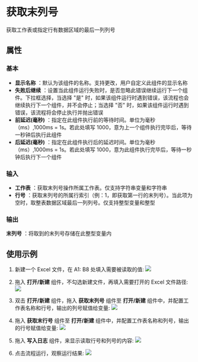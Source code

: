 # 获取末列号

获取工作表或指定行有数据区域的最后一列列号

## 属性

### 基本

- **显示名称** ：默认为该组件的名称。支持更改，用户自定义此组件的显示名称
- **失败后继续** ：设置当此组件运行失败时，是否忽略此错误继续运行下一个组件。下拉框选择，当选择 "是" 时，如果该组件运行时遇到错误，该流程也会继续执行下一个组件，并不会停止；当选择 "否" 时，如果该组件运行时遇到错误，该流程将会停止执行并抛出错误
- **前延迟(毫秒)** ：指定在此组件执行前的等待时间。单位为毫秒（ms）,1000ms = 1s。若此处填写 1000，意为上一个组件执行完毕后，等待一秒钟后执行此组件
- **后延迟(毫秒)** ：指定在此组件执行后的延迟时间。单位为毫秒（ms）,1000ms = 1s。若此处填写 1000，意为此组件执行完毕后，等待一秒钟后执行下一个组件

### 输入

- **工作表** ：获取末列号操作所属工作表。仅支持字符串变量和字符串
- **行号** ：获取末列号的所属行索引（例：1，即获取第一行的末列号）。当此项为空时，取整表数据区域最后一列列号。仅支持整型变量和整型

### 输出

**末列号** ：将取到的末列号存储在此整型变量内

## 使用示例

1. 新建一个 Excel 文件，在 A1: B8 处填入需要被读取的值:
![](https://docimages.blob.core.chinacloudapi.cn/images/Activities/wps29.png)

2. 拖入 **打开/新建** 组件，不勾选新建文件，再填入需要打开的 Excel 文件路径:
![](https://docimages.blob.core.chinacloudapi.cn/images/Activities/wps5.png)

3. 双击 **打开/新建** 组件，拖入 **获取末列号** 组件至 **打开/新建** 组件中，并配置工作表名称和行号，输出的列号赋值给变量:
![](https://docimages.blob.core.chinacloudapi.cn/images/Activities/wps37.png)

4. 拖入 **获取末行号** 组件至 **打开/新建** 组件中，并配置工作表名称和列号，输出的行号赋值给变量:
![](https://docimages.blob.core.chinacloudapi.cn/images/Activities/wps38.png)

5. 拖入 **写入日志** 组件，来显示读取行号和列号的内容:
![](https://docimages.blob.core.chinacloudapi.cn/images/Activities/wps39.png)

6. 点击流程运行，观察运行结果:
![](https://docimages.blob.core.chinacloudapi.cn/images/Activities/wps40.png)